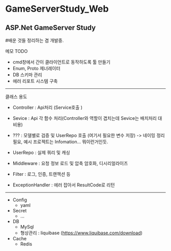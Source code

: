 # GameServerStudy_Web
ASP.Net GameServer Study
------------------------

#배운 것들 정리하는 겸 개발중.

메모
TODO 
- cmd창에서 간이 클라이언트로 동작하도록 툴 만들기
- Enum, Proto 제너레이터
- DB 스키마 관리
- 에러 리포트 시스템 구축

------------------------
클래스 용도
- Controller : Api처리 (Service호출 )
- Sevice : Api 각 함수 처리(Controller와 역할이 겹치는데 Sevice는 배치처리 대비용)
- ??? : 모델별로 검증 및 UserRepo 호출 (여기서 필요한 변수 저장) -> 네이밍 정리 필요, 예시 프로젝트는 Infomation... 뭐이런거인듯. 
- UserRepo : 실제 쿼리 및 캐싱


- Middleware : 요청 정보 로드 및 압축 암호화, 디시리얼라이즈
- Filter : 로그, 인증, 트랜잭션 등
- ExceptionHandler : 에러 잡아서 ResultCode로 리턴 


----------------------
- Config
    - yaml
- Secret
    - ...
- DB
    - MySql
    - 형상관리 : liquibase (https://www.liquibase.com/download)
- Cache
    - Redis
